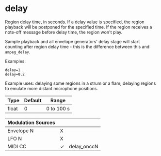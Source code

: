 # delay

Region delay time, in seconds. If a delay value is specified, the region
playback will be postponed for the specified time. If the region receives a
note-off message before delay time, the region won't play.

Sample playback and all envelope generators' delay stage will start counting
after region delay time - this is the difference between this and `ampeg_delay`.

Examples:

```
delay=1
delay=0.2
```

Example uses: delaying some regions in a strum or a flam;
delaying regions to emulate more distant microphone positions.

| Type  | Default | Range      |
| ---   | ---     | ---        |
| float | 0       | 0 to 100 s |

| Modulation Sources |     |             |
| ---                | --- | ---         |
| Envelope N         |  X  |             |
| LFO N              |  X  |             |
| MIDI CC            |  ✓  | delay_onccN |

